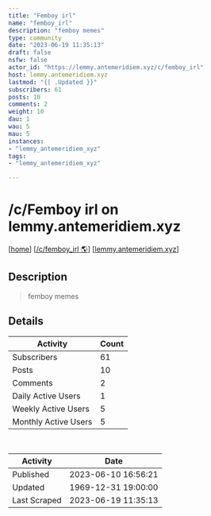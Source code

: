 ```yaml
---
title: "Femboy irl" 
name: "femboy_irl"
description: "femboy memes"
type: community
date: "2023-06-19 11:35:13"
draft: false
nsfw: false
actor_id: "https://lemmy.antemeridiem.xyz/c/femboy_irl"
host: lemmy.antemeridiem.xyz
lastmod: "{[ .Updated }}"
subscribers: 61
posts: 10
comments: 2
weight: 10
dau: 1
wau: 5
mau: 5
instances:
- "lemmy_antemeridiem_xyz"
tags: 
- "lemmy_antemeridiem_xyz"

---
```


# /c/Femboy irl on lemmy.antemeridiem.xyz

[[home](/)]
[[/c/femboy_irl 🌎](https://lemmy.antemeridiem.xyz/c/femboy_irl)]
[[lemmy.antemeridiem.xyz](/instances/lemmy_antemeridiem_xyz)]


## Description 

<blockquote class="description">
femboy memes
</blockquote>


## Details

| Activity | Count  |
|----------------------|---|
| Subscribers          | 61 |
| Posts                | 10  |
| Comments             | 2  |
| Daily Active Users   | 1  |
| Weekly Active Users  | 5  |
| Monthly Active Users | 5  |

<br>

| Activity | Date |
|----------------------|---|
| Published            | 2023-06-10 16:56:21 |
| Updated              | 1969-12-31 19:00:00 |
| Last Scraped         | 2023-06-19 11:35:13 |
